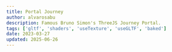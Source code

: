 ```yaml
---
title: Portal Journey
author: alvarosabu
description: Famous Bruno Simon's ThreeJS Journey Portal.
tags: ['gltf', 'shaders', 'useTexture', 'useGLTF', 'baked']
date: 2023-03-27
updated: 2025-06-26
---
```


<PortalJourney />
